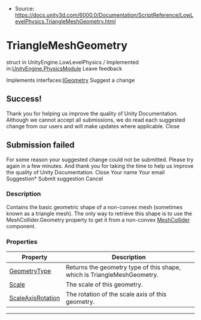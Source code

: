 * Source: https://docs.unity3d.com/6000.0/Documentation/ScriptReference/LowLevelPhysics.TriangleMeshGeometry.html

# TriangleMeshGeometry
struct in UnityEngine.LowLevelPhysics
/
Implemented in:[UnityEngine.PhysicsModule](https://docs.unity3d.com/6000.0/Documentation/ScriptReference/UnityEngine.PhysicsModule.html)
Leave feedback
  

Implements interfaces:[IGeometry](https://docs.unity3d.com/6000.0/Documentation/ScriptReference/LowLevelPhysics.IGeometry.html)
Suggest a change
## Success!
Thank you for helping us improve the quality of Unity Documentation. Although we cannot accept all submissions, we do read each suggested change from our users and will make updates where applicable.
Close
## Submission failed
For some reason your suggested change could not be submitted. Please <a>try again</a> in a few minutes. And thank you for taking the time to help us improve the quality of Unity Documentation.
Close
Your name Your email Suggestion* Submit suggestion
Cancel
### Description
Contains the basic geometric shape of a non-convex mesh (sometimes known as a triangle mesh).
The only way to retrieve this shape is to use the MeshCollider.Geometry property to get it from a non-convex [MeshCollider](https://docs.unity3d.com/6000.0/Documentation/ScriptReference/MeshCollider.html) component.
### Properties
Property | Description  
---|---  
[GeometryType](https://docs.unity3d.com/6000.0/Documentation/ScriptReference/LowLevelPhysics.TriangleMeshGeometry.GeometryType.html) | Returns the geometry type of this shape, which is TriangleMeshGeometry.  
[Scale](https://docs.unity3d.com/6000.0/Documentation/ScriptReference/LowLevelPhysics.TriangleMeshGeometry.Scale.html) | The scale of this geometry.  
[ScaleAxisRotation](https://docs.unity3d.com/6000.0/Documentation/ScriptReference/LowLevelPhysics.TriangleMeshGeometry.ScaleAxisRotation.html) | The rotation of the scale axis of this geometry.  
* * *

